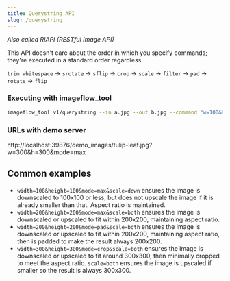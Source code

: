 ```yaml
---
title: Querystring API
slug: /querystring
---
```


_Also called RIAPI (RESTful Image API)_

This API doesn't care about the order in which you specify commands; they're executed in a standard order regardless.

`trim whitespace` -> `srotate` -> `sflip` -> `crop` -> `scale` -> `filter` -> `pad` -> `rotate` -> `flip`

### Executing with imageflow_tool

```bash
imageflow_tool v1/querystring --in a.jpg --out b.jpg --command "w=100&h=100&mode=max" --quiet
```

### URLs with demo server

http://localhost:39876/demo_images/tulip-leaf.jpg?w=300&h=300&mode=max

## Common examples

- `width=100&height=100&mode=max&scale=down` ensures the image is downscaled to 100x100 or less,
  but does not upscale the image if it is already smaller than that. Aspect ratio is maintained.
- `width=200&height=200&mode=max&scale=both` ensures the image is downscaled or upscaled to fit within 200x200,
  maintaining aspect ratio.
- `width=200&height=200&mode=pad&scale=both` ensures the image is downscaled or upscaled to fit within 200x200,
  maintaining aspect ratio, then is padded to make the result always 200x200.
- `width=300&height=300&mode=crop&scale=both` ensures the image is downscaled or upscaled to fit around 300x300,
  then minimally cropped to meet the aspect ratio. `scale=both` ensures the image is upscaled if smaller so the result
  is always 300x300.
